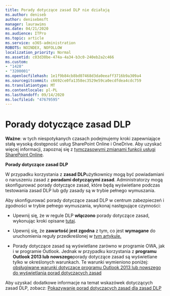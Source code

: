```yaml
---
title: Porady dotyczące zasad DLP nie działają
ms.author: deniseb
author: denisebmsft
manager: laurawims
ms.date: 04/21/2020
ms.audience: ITPro
ms.topic: article
ms.service: o365-administration
ROBOTS: NOINDEX, NOFOLLOW
localization_priority: Normal
ms.assetid: c03d30be-474a-4a34-b3c0-240eb2a2c466
ms.custom:
- "1428"
- "3200001"
ms.openlocfilehash: 1e1f9b84cb8bd07468d3da0eeaff3716b9a309a4
ms.sourcegitcommit: c6692ce0fa1358ec3529e59ca0ecdfdea4cdc759
ms.translationtype: MT
ms.contentlocale: pl-PL
ms.lasthandoff: 09/14/2020
ms.locfileid: "47679595"
---
```

# <a name="dlp-policy-tip-issues"></a>Porady dotyczące zasad DLP

**Ważne**: w tych niespotykanych czasach podejmujemy kroki zapewniające stałą wysoką dostępność usług SharePoint Online i OneDrive. Aby uzyskać więcej informacji, zapoznaj się z [tymczasowymi zmianami funkcji usługi SharePoint Online](https://aka.ms/ODSPAdjustments).

**Porady dotyczące zasad DLP**

W przypadku korzystania z **zasad DLP**użytkownicy mogą być powiadamiani o naruszeniu zasad z **poradami dotyczącymi zasad**. Administratorzy mogą skonfigurować porady dotyczące zasad, które będą wyświetlane podczas testowania zasad DLP lub gdy zasady są w trybie pełnego wymuszania.
  
Aby skonfigurować porady dotyczące zasad DLP w centrum zabezpieczeń i zgodności w trybie pełnego wymuszania, wykonaj następujące czynności:
  
- Upewnij się, że w regule DLP **włączono** porady dotyczące zasad, wykonując kroki opisane [tutaj](https://docs.microsoft.com/microsoft-365/compliance/use-notifications-and-policy-tips).

- Upewnij się, że **zawartość jest zgodna** z tym, co jest **wymagane** do uruchomienia reguły przedkreślonej w [tym artykule.](https://docs.microsoft.com/microsoft-365/compliance/sensitive-information-type-entity-definitions)

- Porady dotyczące zasad są wyświetlane zarówno w programie OWA, jak i w programie Outlook. Jednak w przypadku korzystania z **programu Outlook 2013 lub nowszego**porady dotyczące zasad są wyświetlane tylko w określonych warunkach. Te warunki wymieniono poniżej: [obsługiwane warunki dotyczące programu Outlook 2013 lub nowszego do wyświetlania porad dotyczących zasad](https://docs.microsoft.com/microsoft-365/compliance/use-notifications-and-policy-tips)

Aby uzyskać dodatkowe informacje na temat wskazówek dotyczących zasad DLP, zobacz: [Pokazywanie porad dotyczących zasad dla zasad DLP](https://docs.microsoft.com/microsoft-365/compliance/use-notifications-and-policy-tips)
  